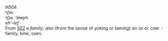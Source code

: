 <body>
  <p>H504<br>  אלף  <br> אֶלֶף  ‎  ‘eleph  <br><i>eh‘-lef </i><br>From <a href="h0502.htm">502</a>  a <i>family</i>; also (from the sense of <i>yoking</i> or <i>taming</i>) an <i>ox</i> or <i>cow: - </i>family, kine, oxen.<br></p>
 </body>